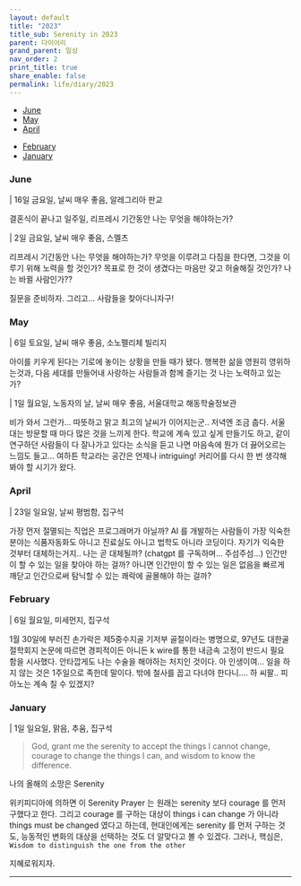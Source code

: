 ```yaml
---
layout: default
title: "2023"
title_sub: Serenity in 2023
parent: 다이어리
grand_parent: 일상
nav_order: 2
print_title: true
share_enable: false
permalink: life/diary/2023
---
```


<style>
code {
  white-space : pre-wrap
}
</style>

<!-- - [December](#december) -->
<!-- - [November](#november) -->
<!-- - [October](#october) -->
<!-- - [September](#september) -->
<!-- - [August](#August) -->
<!-- - [July](#july) -->
- [June](#june)
- [May](#may)
- [April](#april)
<!-- - [March](#march) -->
- [February](#february)
- [January](#january)


### June

| 16일 금요일, 날씨 매우 좋음, 알레그리아 판교

결혼식이 끝나고 일주일, 
리프레시 기간동안 나는 무엇을 해야하는가?

| 2일 금요일, 날씨 매우 좋음, 스멜츠

리프레시 기간동안 나는 무엇을 해야하는가?
무엇을 이루려고 다짐을 한다면, 그것을 이루기 위해 노력을 할 것인가?
목표로 한 것이 생겼다는 마음만 갖고 허술해질 것인가?
나는 바뀔 사람인가??

질문을 준비하자. 그리고... 사람들을 찾아다니자구!

### May

| 6일 토요일, 날씨 매우 좋음, 소노펠리체 빌리지

아이를 키우게 된다는 기로에 놓이는 상황을 만들 때가 됐다.
행복한 삶을 영원히 영위하는것과, 다음 세대를 만들어내 사랑하는 사람들과 함께 즐기는 것
나는 노력하고 있는가?


| 1일 월요일, 노동자의 날, 날씨 매우 좋음, 서울대학교 해동학술정보관

비가 와서 그런가... 따뜻하고 맑고 최고의 날씨가 이어지는군.. 저녁엔 조금 춥다.
서울대는 방문할 때 마다 많은 것을 느끼게 한다.
학교에 계속 있고 싶게 만들기도 하고, 같이 연구하던 사람들이 다 잘나가고 있다는 소식을 듣고 나면 마음속에 뭔가 더 끓어오르는 느낌도 들고...
여하튼 학교라는 공간은 언제나 intriguing!
커리어를 다시 한 번 생각해봐야 할 시기가 왔다.

### April

| 23일 일요일, 날씨 평범함, 집구석

가장 먼저 절멸되는 직업은 프로그래머가 아닐까?
AI 를 개발하는 사람들이 가장 익숙한 분야는 식품자동화도 아니고 진료실도 아니고 법학도 아니라 코딩이다.
자기가 익숙한 것부터 대체하는거지..
나는 곧 대체될까? (chatgpt 를 구독하며... 주섬주섬...)
인간만이 할 수 있는 일을 찾아야 하는 걸까? 아니면 인간만이 할 수 있는 일은 없음을 빠르게 깨닫고 인간으로써 탐닉할 수 있는 쾌락에 골몰해야 하는 걸까?

### February   

| 6일 월요일, 미세먼지, 집구석

1월 30일에 부러진 손가락은 제5중수지골 기저부 골절이라는 병명으로, 97년도 대한골절학회지 논문에 따르면 경피적이든 아니든 k wire를 통한 내금속 고정이 반드시 필요함을 시사했다. 안타깝게도 나는 수술을 해야하는 처지인 것이다.
아 인생이여... 일을 하지 않는 것은 1주일으로 족한데 말이다. 밖에 철사를 꼽고 다녀야 한다니.... 하 씨팔.. 피아노는 계속 칠 수 있겠지?


### January

| 1일 일요일, 맑음, 추움, 집구석

> God, grant me the serenity to accept the things I cannot change,
courage to change the things I can,
and wisdom to know the difference.
  
나의 올해의 소망은 Serenity  
  
위키피디아에 의하면 이 Serenity Prayer 는 원래는 serenity 보다 courage 를 먼저 구했다고 한다. 그리고 courage 를 구하는 대상이 things i can change 가 아니라 things must be changed 였다고 하는데, 현대인에게는 serenity 를 먼저 구하는 것도, 능동적인 변화의 대상을 선택하는 것도 더 알맞다고 볼 수 있겠다. 그러나, 핵심은, `Wisdom to distinguish the one from the other`  
  
지혜로워지자. 

<hr/>
